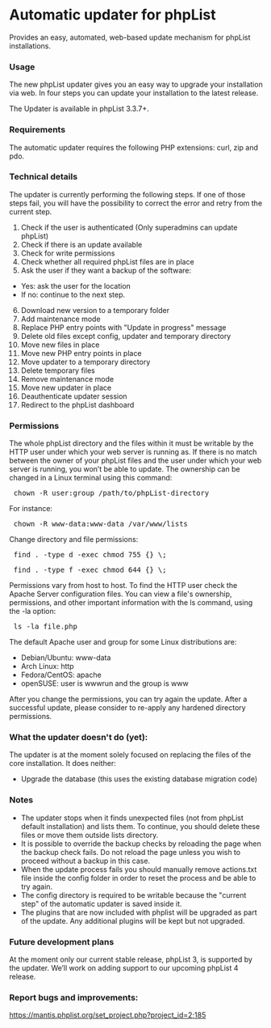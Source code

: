 # Automatic updater for phpList

Provides an easy, automated, web-based update mechanism for phpList installations.

### Usage

The new phpList updater gives you an easy way to upgrade your installation via web. In four steps you can update your installation to the latest release.

The Updater is available in phpList 3.3.7+.

### Requirements

The automatic updater requires the following PHP extensions: curl, zip and pdo.

### Technical details

The updater is currently performing the following steps. If one of those steps fail, you will have the possibility to correct the error and retry from the current step.

1. Check if the user is authenticated (Only superadmins can update phpList)
2. Check if there is an update available
3. Check for write permissions
4. Check whether all required phpList files are in place
5. Ask the user if they want a backup of the software:
 - Yes: ask the user for the location
 - If no: continue to the next step.

6. Download new version to a temporary folder
7. Add maintenance mode
8. Replace PHP entry points with "Update in progress" message
9. Delete old files except config, updater and temporary directory
10. Move new files in place
11. Move new PHP entry points in place
12. Move updater to a temporary directory
13. Delete temporary files
14. Remove maintenance mode
15. Move new updater in place
16. Deauthenticate updater session
17. Redirect to the phpList dashboard

### Permissions

The whole phpList directory and the files within it must be writable by the HTTP user under which your web server is running as.
If there is no match between the owner of your phpList files and the user under which your web server is running, you won’t be able to update.
The ownership can be changed in a Linux terminal using this command:

<pre> chown -R user:group /path/to/phpList-directory </pre>

For instance:

<pre> chown -R www-data:www-data /var/www/lists </pre>

Change directory and file permissions:

<pre> find . -type d -exec chmod 755 {} \; </pre>
<pre> find . -type f -exec chmod 644 {} \; </pre>

Permissions vary from host to host. To find the HTTP user check the Apache Server configuration files.
You can view a file's ownership, permissions, and other important information with the ls command, using the -la option:

<pre> ls -la file.php </pre>

The default Apache user and group for some Linux distributions are:

- Debian/Ubuntu: www-data
- Arch Linux: http
- Fedora/CentOS: apache
- openSUSE: user is wwwrun and the group is www

After you change the permissions, you can try again the update.
After a successful update, please consider to re-apply any hardened directory permissions.


### What the updater doesn't do (yet):

The updater is at the moment solely focused on replacing the files of the core installation. It does neither:

- Upgrade the database (this uses the existing database migration code)

### Notes

- The updater stops when it finds unexpected files (not from phpList default installation) and lists them. To continue, you should delete these files or move them outside lists directory.
- It is possible to override the backup checks by reloading the page when the backup check fails. Do not reload the page unless you wish to proceed without a backup in this case.
- When the update process fails you should manually remove actions.txt file inside the config folder in order to reset the process and be able to try again.
- The config directory is required to be writable because the "current step" of the automatic updater is saved inside it.
- The plugins that are now included with phplist will be upgraded as part of the update. Any additional plugins will be kept but not upgraded.

### Future development plans

At the moment only our current stable release, phpList 3, is supported by the updater. We’ll work on adding support to our upcoming phpList 4 release.

### Report bugs and improvements:
https://mantis.phplist.org/set_project.php?project_id=2;185

